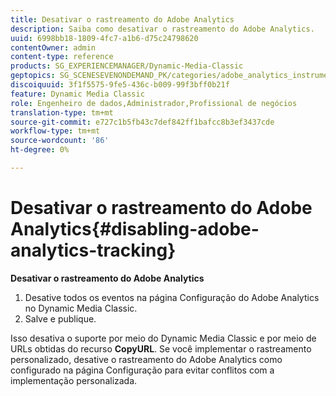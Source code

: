 ```yaml
---
title: Desativar o rastreamento do Adobe Analytics
description: Saiba como desativar o rastreamento do Adobe Analytics.
uuid: 6998bb18-1809-4fc7-a1b6-d75c24798620
contentOwner: admin
content-type: reference
products: SG_EXPERIENCEMANAGER/Dynamic-Media-Classic
geptopics: SG_SCENESEVENONDEMAND_PK/categories/adobe_analytics_instrumentation_kit
discoiquuid: 3f1f5575-9fe5-436c-b009-99f3bff0b21f
feature: Dynamic Media Classic
role: Engenheiro de dados,Administrador,Profissional de negócios
translation-type: tm+mt
source-git-commit: e727c1b5fb43c7def842ff1bafcc8b3ef3437cde
workflow-type: tm+mt
source-wordcount: '86'
ht-degree: 0%

---
```



# Desativar o rastreamento do Adobe Analytics{#disabling-adobe-analytics-tracking}

**Desativar o rastreamento do Adobe Analytics**

1. Desative todos os eventos na página Configuração do Adobe Analytics no Dynamic Media Classic.
1. Salve e publique.

Isso desativa o suporte por meio do Dynamic Media Classic e por meio de URLs obtidas do recurso **CopyURL**. Se você implementar o rastreamento personalizado, desative o rastreamento do Adobe Analytics como configurado na página Configuração para evitar conflitos com a implementação personalizada.

